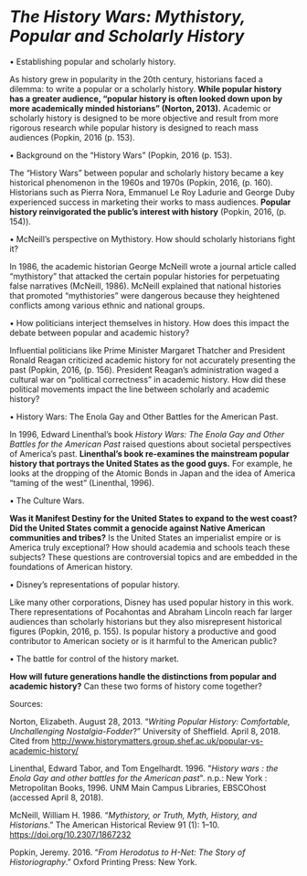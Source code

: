 # *The History Wars: Mythistory, Popular and Scholarly History*

•	Establishing popular and scholarly history. 

As history grew in popularity in the 20th century, historians faced a dilemma: to write a popular or a scholarly history. **While popular history has a greater audience, “popular history is often looked down upon by more academically minded historians” (Norton, 2013).** Academic or scholarly history is designed to be more objective and result from more rigorous research while popular history is designed to reach mass audiences (Popkin, 2016 (p. 153). 

•	Background on the “History Wars” (Popkin, 2016 (p. 153). 

The “History Wars” between popular and scholarly history became a key historical phenomenon in the 1960s and 1970s (Popkin, 2016, (p. 160).  Historians such as Pierra Nora, Emmanuel Le Roy Ladurie and George Duby experienced success in marketing their works to mass audiences. **Popular history reinvigorated the public’s interest with history** (Popkin, 2016, (p. 154)). 

•	McNeill’s perspective on Mythistory. How should scholarly historians fight it? 

In 1986, the academic historian George McNeill wrote a journal article called “mythistory” that attacked the certain popular histories for perpetuating false narratives (McNeill, 1986). McNeill explained that national histories that promoted “mythistories” were dangerous because they heightened conflicts among various ethnic and national groups. 

•	How politicians interject themselves in history. How does this impact the debate between popular and academic history?

Influential politicians like Prime Minister Margaret Thatcher and President Ronald Reagan criticized academic history for not accurately presenting the past (Popkin, 2016, (p. 156). President Reagan’s administration waged a cultural war on “political correctness” in academic history. How did these political movements impact the line between scholarly and academic history?

•	History Wars: The Enola Gay and Other Battles for the American Past. 

In 1996, Edward Linenthal’s book *History Wars: The Enola Gay and Other Battles for the American Past* raised questions about societal perspectives of America’s past. **Linenthal’s book re-examines the mainstream popular history that portrays the United States as the good guys.** For example, he looks at the dropping of the Atomic Bonds in Japan and the idea of America “taming of the west” (Linenthal, 1996). 

•	The Culture Wars. 

**Was it Manifest Destiny for the United States to expand to the west coast? Did the United States commit a genocide against Native American communities and tribes?** Is the United States an imperialist empire or is America truly exceptional? How should academia and schools teach these subjects? These questions are controversial topics and are embedded in the foundations of American history. 

•	Disney’s representations of popular history. 

Like many other corporations, Disney has used popular history in this work. There representations of Pocahontas and Abraham Lincoln reach far larger audiences than scholarly historians but they also misrepresent historical figures (Popkin, 2016, p. 155). Is popular history a productive and good contributor to American society or is it harmful to the American public?  

•	The battle for control of the history market. 

**How will future generations handle the distinctions from popular and academic history?** Can these two forms of history come together? 

Sources:

Norton, Elizabeth. August 28, 2013. “*Writing Popular History: Comfortable, Unchallenging Nostalgia-Fodder*?” University of Sheffield. April 8, 2018. Cited from http://www.historymatters.group.shef.ac.uk/popular-vs-academic-history/


Linenthal, Edward Tabor, and Tom Engelhardt. 1996. "*History wars : the Enola Gay and other battles for the American past*". n.p.: New York : Metropolitan Books, 1996. UNM Main Campus Libraries, EBSCOhost (accessed April 8, 2018).

McNeill, William H. 1986. “*Mythistory, or Truth, Myth, History, and Historians*.” The American Historical Review 91 (1): 1–10. https://doi.org/10.2307/1867232

Popkin, Jeremy. 2016. “*From Herodotus to H-Net: The Story of Historiography*.” Oxford Printing Press: New York. 
